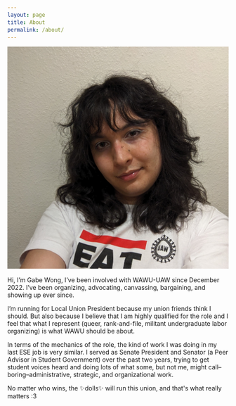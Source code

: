 ```yaml
---
layout: page
title: About
permalink: /about/
---
```


![Gabe Wong](/assets/images/eat.jpg)

Hi, I’m Gabe Wong, I’ve been involved with WAWU-UAW since December 2022. I’ve been organizing, advocating, canvassing, bargaining, and showing up ever since.

I’m running for Local Union President because my union friends think I should. But also because I believe that I am highly qualified for the role and I feel that what I represent (queer, rank-and-file, militant undergraduate labor organizing) is what WAWU should be about.

In terms of the mechanics of the role, the kind of work I was doing in my last ESE job is very similar. I served as Senate President and Senator (a Peer Advisor in Student Government) over the past two years, trying to get student voices heard and doing lots of what some, but not me, might call–boring–administrative, strategic, and organizational work.

No matter who wins, the ✨dolls✨ will run this union, and that's what really matters :3